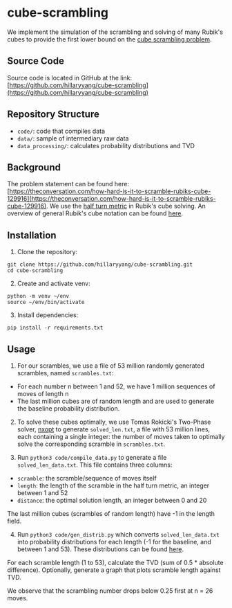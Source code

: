 # cube-scrambling
We implement the simulation of the scrambling and solving of many Rubik's cubes to provide the first lower bound on the [cube scrambling problem](https://theconversation.com/how-hard-is-it-to-scramble-rubiks-cube-129916).

## Source Code
Source code is located in GitHub at the link: [https://github.com/hillaryyang/cube-scrambling](https://github.com/hillaryyang/cube-scrambling)

## Repository Structure
* `code/`: code that compiles data 
* `data/`: sample of intermediary raw data
* `data_processing/`: calculates probability distributions and TVD

## Background
The problem statement can be found here: [https://theconversation.com/how-hard-is-it-to-scramble-rubiks-cube-129916](https://theconversation.com/how-hard-is-it-to-scramble-rubiks-cube-129916). We use the [half turn metric](https://www.speedsolving.com/wiki/index.php?title=Metric) in Rubik's cube solving. An overview of general Rubik's cube notation can be found [here](https://ruwix.com/the-rubiks-cube/notation/). 

## Installation
1. Clone the repository:
```
git clone https://github.com/hillaryyang/cube-scrambling.git
cd cube-scrambling
```

2. Create and activate venv:
```
python -m venv ~/env
source ~/env/bin/activate  
```

3. Install dependencies:
```
pip install -r requirements.txt
```

## Usage
1. For our scrambles, we use a file of 53 million randomly generated scrambles, named `scrambles.txt`:
* For each number n between 1 and 52, we have 1 million sequences of moves of length n 
* The last million cubes are of random length and are used to generate the baseline probability distribution.

2. To solve these cubes optimally, we use Tomas Rokicki's Two-Phase solver, [nxopt](https://github.com/rokicki/cube20src) to generate `solved_len.txt`, a file with 53 million lines, each containing a single integer: the number of moves taken to optimally solve the corresponding scramble in `scrambles.txt`.

3. Run `python3 code/compile_data.py` to generate a file `solved_len_data.txt`. This file contains three columns:
* `scramble`: the scramble/sequence of moves itself
* `length`: the length of the scramble in the half turn metric, an integer between 1 and 52
* `distance`: the optimal solution length, an integer between 0 and 20

The last million cubes (scrambles of random length) have -1 in the length field.

4. Run `python3 code/gen_distrib.py` which converts `solved_len_data.txt` into probability distributions for each length (-1 for the baseline, and between 1 and 53). These distributions can be found [here](https://github.com/hillaryyang/cube-scrambling/blob/main/data/df_dis.csv).

For each scramble length (1 to 53), calculate the TVD (sum of 0.5 * absolute difference). Optionally, generate a graph that plots scramble length against TVD.

We observe that the scrambling number drops below 0.25 first at n = 26 moves.